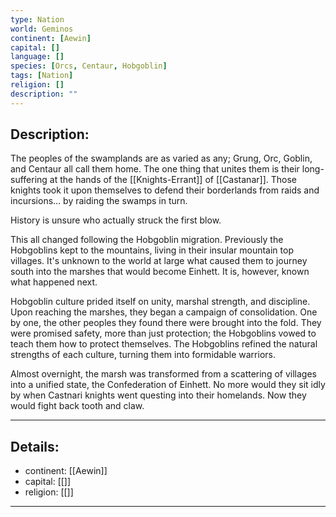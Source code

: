 ```yaml
---
type: Nation
world: Geminos
continent: [Aewin]
capital: []
language: []
species: [Orcs, Centaur, Hobgoblin]
tags: [Nation]
religion: []
description: ""
---
```


## Description:

The peoples of the swamplands are as varied as any; Grung, Orc, Goblin, and Centaur all call them home. The one thing that unites them is their long-suffering at the hands of the [[Knights-Errant]] of [[Castanar]]. Those knights took it upon themselves to defend their borderlands from raids and incursions… by raiding the swamps in turn. 

History is unsure who actually struck the first blow.

This all changed following the Hobgoblin migration. Previously the Hobgoblins kept to the mountains, living in their insular mountain top villages. It's unknown to the world at large what caused them to journey south into the marshes that would become Einhett. It is, however, known what happened next.

Hobgoblin culture prided itself on unity, marshal strength, and discipline. Upon reaching the marshes, they began a campaign of consolidation. One by one, the other peoples they found there were brought into the fold. They were promised safety, more than just protection; the Hobgoblins vowed to teach them how to protect themselves. The Hobgoblins refined the natural strengths of each culture, turning them into formidable warriors.

Almost overnight, the marsh was transformed from a scattering of villages into a unified state, the Confederation of Einhett.  No more would they sit idly by when Castnari knights went questing into their homelands. Now they would fight back tooth and claw.

---
## Details:
- continent: [[Aewin]]
- capital: [[]]
- religion: [[]]

---




